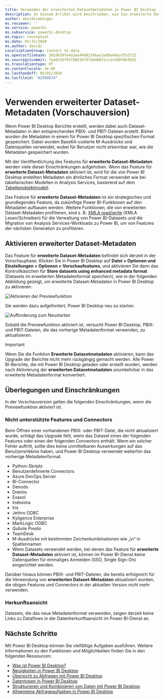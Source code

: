 ```yaml
---
title: Verwenden der erweiterten Datasetmetadaten in Power BI Desktop (Vorschau)
description: In diesem Artikel wird beschrieben, wie Sie erweiterte Dataset-Metadaten in Power BI verwenden.
author: davidiseminger
ms.reviewer: ''
ms.service: powerbi
ms.subservice: powerbi-desktop
ms.topic: conceptual
ms.date: 03/31/2020
ms.author: davidi
LocalizationGroup: Connect to data
ms.openlocfilehash: 301d6397e4a3ae4498234bae3ad8a49aa7552722
ms.sourcegitcommit: 7aa0136f93f88516f97ddd8031ccac5d07863b92
ms.translationtype: HT
ms.contentlocale: de-DE
ms.lasthandoff: 05/05/2020
ms.locfileid: "82584674"
---
```

# <a name="using-enhanced-dataset-metadata-preview"></a>Verwenden erweiterter Dataset-Metadaten (Vorschauversion)

Wenn Power BI Desktop Berichte erstellt, werden dabei auch Dataset-Metadaten in den entsprechenden PBIX- und PBIT-Dateien erstellt. Bisher wurden die Metadaten in einem für Power BI Desktop spezifischen Format gespeichert. Dabei wurden Base64-codierte M-Ausdrücke und Datenquellen verwendet, wobei für Benutzer nicht erkennbar war, wie die Metadaten gespeichert wurden.

Mit der Veröffentlichung des Features für **erweiterte Dataset-Metadaten** werden viele dieser Einschränkungen aufgehoben. Wenn das Feature für **erweiterte Dataset-Metadaten** aktiviert ist, wird für die von Power BI Desktop erstellten Metadaten ein ähnliches Format verwendet wie bei tabellarischen Modellen in Analysis Services, basierend auf dem [Tabellenobjektmodell](https://docs.microsoft.com/bi-reference/tom/introduction-to-the-tabular-object-model-tom-in-analysis-services-amo).


Das Feature für **erweiterte Dataset-Metadaten** ist ein strategisches und grundlegendes Feature, da zukünftige Power BI-Funktionen auf den Metadaten aufbauen werden. Weitere Funktionen, die von erweiterten Dataset-Metadaten profitieren, sind z. B. [XMLA read/write](https://docs.microsoft.com/power-platform-release-plan/2019wave2/business-intelligence/xmla-readwrite) (XMLA Lesen/Schreiben) für die Verwaltung von Power BI-Datasets und die Migration von Analysis Services-Workloads zu Power BI, um von Features der nächsten Generation zu profitieren.



## <a name="enable-enhanced-dataset-metadata"></a>Aktivieren erweiterter Dataset-Metadaten

Das Feature für **erweiterte Dataset-Metadaten** befindet sich derzeit in der Vorschauphase. Klicken Sie in Power BI Desktop auf **Datei > Optionen und Einstellungen > Optionen > Vorschaufeatures**, und aktivieren Sie dann das Kontrollkästchen für **Store datasets using enhanced metadata format** (Datasets im erweiterten Metadatenformat speichern), wie in der folgenden Abbildung gezeigt, um erweiterte Dataset-Metadaten in Power BI Desktop zu aktivieren. 

![Aktivieren der Previewfunktion](media/desktop-enhanced-dataset-metadata/enhanced-dataset-metadata-01.png)

Sie werden dazu aufgefordert, Power BI Desktop neu zu starten.

![Aufforderung zum Neustarten](media/desktop-enhanced-dataset-metadata/enhanced-dataset-metadata-02.png)

Sobald die Previewfunktion aktiviert ist, versucht Power BI Desktop, PBIX- und PBIT-Dateien, die das vorherige Metadatenformat verwenden, zu aktualisieren. 

> [!IMPORTANT]
> Wenn Sie die Funktion **Erweiterte Datasetmetadaten** aktivieren, kann das Upgrade der Berichte nicht mehr rückgängig gemacht werden. Alle Power BI-Berichte, die mit Power BI Desktop geladen oder erstellt wurden, werden nach Aktivierung der **erweiterten Datasetmetadaten** unumkehrbar in das erweiterte Metadatenformat konvertiert.

## <a name="considerations-and-limitations"></a>Überlegungen und Einschränkungen

In der Vorschauversion gelten die folgenden Einschränkungen, wenn die Previewfunktion aktiviert ist.

### <a name="unsupported-features-and-connectors"></a>Nicht unterstützte Features und Connectors
Beim Öffnen einer vorhandenen PBIX- oder PBIT-Datei, die nicht aktualisiert wurde, schlägt das Upgrade fehl, wenn das Dataset eines der folgenden Features oder einen der folgenden Connectors enthält. Wenn ein solcher Fehler auftritt, sollte dies keine unmittelbaren Auswirkungen auf das Benutzererlebnis haben, und Power BI Desktop verwendet weiterhin das vorherige Metadatenformat.

* Python-Skripts
* Benutzerdefinierte Connectors
* Azure DevOps Server
* BI-Connector
* Denodo
* Dremio
* Exasol
* Indexima
* Iris
* Jethro ODBC
* Kyligence Enterprise
* MarkLogic ODBC
* Qubole Presto
* TeamDesk
* M-Ausdrücke mit bestimmten Zeichenkombinationen wie „\\n“ in Spaltennamen
* Wenn Datasets verwendet werden, bei denen das Feature für **erweiterte Dataset-Metadaten** aktiviert ist, können im Power BI-Dienst keine Datenquellen für einmaliges Anmelden (SSO, Single Sign-On) eingerichtet werden.

Darüber hinaus können PBIX- und PBIT-Dateien, die bereits erfolgreich für die Verwendung von **erweiterten Dataset-Metadaten** aktualisiert wurden, die obigen Features und Connectors in der aktuellen Version *nicht* mehr verwenden.

### <a name="lineage-view"></a>Herkunftsansicht
Datasets, die das neue Metadatenformat verwenden, zeigen derzeit keine Links zu Dataflows in der Datenherkunftsansicht im Power BI-Dienst an.

## <a name="next-steps"></a>Nächste Schritte

Mit Power BI Desktop können Sie vielfältige Aufgaben ausführen. Weitere Informationen zu den Funktionen und Möglichkeiten finden Sie in den folgenden Ressourcen:

* [Was ist Power BI Desktop?](desktop-what-is-desktop.md)
* [Neuigkeiten in Power BI Desktop](desktop-latest-update.md)
* [Übersicht zu Abfragen mit Power BI Desktop](desktop-query-overview.md)
* [Datentypen in Power BI Desktop](desktop-data-types.md)
* [Strukturieren und Kombinieren von Daten mit Power BI Desktop](desktop-shape-and-combine-data.md)
* [Allgemeine Abfrageaufgaben in Power BI Desktop](desktop-common-query-tasks.md)

